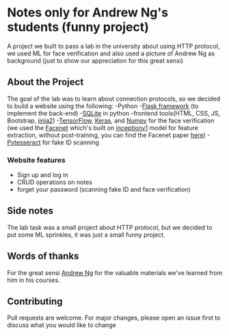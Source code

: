 # Notes only for Andrew Ng's students (funny project)

A project we built to pass a lab in the university about using HTTP protocol, we used ML for face verification and also used a picture of Andrew Ng as background (just to show our appreciation for this great sensi)

## About the Project 

The goal of the lab was to learn about connection protocols, so we decided to build a website using the following:
-Python
-[Flask framework](https://flask.palletsprojects.com/en/3.0.x/) (to implement the back-end)
-[SQLite](https://docs.python.org/3/library/sqlite3.html) in python
-frontend tools(HTML, CSS, JS, Bootstrap, [jinja2](https://flask.palletsprojects.com/en/2.3.x/templating/))
-[TensorFlow](https://www.tensorflow.org/), [Keras](https://keras.io/), and [Numpy](https://numpy.org/) for the face verification (we used the [Facenet](https://github.com/davidsandberg/facenet/tree/master) which's built on [inceptionv1](https://github.com/davidsandberg/facenet/blob/master/src/models/inception_resnet_v1.py) model for feature extraction, without post-training, you can find the Facenet paper [here](https://arxiv.org/pdf/1503.03832.pdf)) 
-[Pytesseract](https://pypi.org/project/pytesseract/) for fake ID scanning

### Website features

- Sign up and log in
- CRUD operations on notes
- forget your password (scanning fake ID and face verification)

## Side notes

The lab task was a small project about HTTP protocol, but we decided to put some ML sprinkles, it was just a small funny project.

## Words of thanks 

For the great sensi [Andrew Ng](https://www.linkedin.com/in/andrewyng/) for the valuable materials we've learned from him in his courses.

## Contributing

Pull requests are welcome. For major changes, please open an issue first
to discuss what you would like to change
